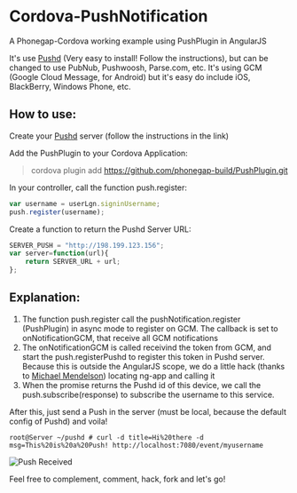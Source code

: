 # Cordova-PushNotification
A Phonegap-Cordova working example using PushPlugin in AngularJS

It's use [Pushd](https://github.com/rs/pushd) (Very easy to install! Follow the instructions), but can be changed to use PubNub, Pushwoosh, Parse.com, etc. It's using GCM (Google Cloud Message, for Android) but it's easy do include iOS, BlackBerry, Windows Phone, etc.

## How to use:

Create your [Pushd](https://github.com/rs/pushd) server (follow the instructions in the link)

Add the PushPlugin to your Cordova Application:
> cordova plugin add https://github.com/phonegap-build/PushPlugin.git

In your controller, call the function push.register:
```javascript
var username = userLgn.signinUsername;
push.register(username);
```

Create a function to return the Pushd Server URL:
```javascript
SERVER_PUSH = "http://198.199.123.156";
var server=function(url){
    return SERVER_URL + url;
};
```

## Explanation:

1. The function push.register call the pushNotification.register (PushPlugin) in async mode to register on GCM. The callback is set to onNotificationGCM, that receive all GCM notifications
2. The onNotificationGCM is called receivind the token from GCM, and start the push.registerPushd to register this token in Pushd server. Because this is outside the AngularJS scope, we do a little hack (thanks to [Michael Mendelson](http://intown.biz/2014/04/11/android-notifications/)) locating ng-app and calling it
3. When the promise returns the Pushd id of this device, we call the push.subscribe(response) to subscribe the username to this service.

After this, just send a Push in the server (must be local, because the default config of Pushd) and voila!

```
root@Server ~/pushd # curl -d title=Hi%20there -d msg=This%20is%20a%20Push! http://localhost:7080/event/myusername
```

![Push Received](/img/screenshot01.jpg?raw=true "Push Received")

Feel free to complement, comment, hack, fork and let's go!
